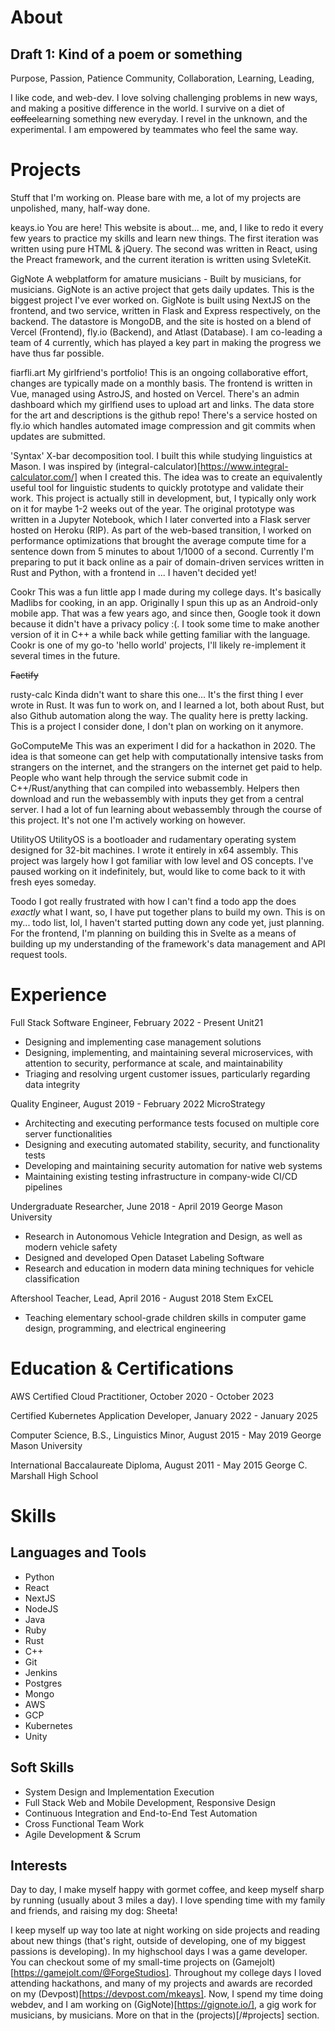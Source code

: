 # About
## Draft 1: Kind of a poem or something
Purpose, Passion, Patience
Community, Collaboration,
Learning, Leading,

I like code, and web-dev. 
I love solving challenging problems in new ways, and making a positive difference in the world.
I survive on a diet of ~~coffee~~learning something new everyday.
I revel in the unknown, and the experimental.
I am empowered by teammates who feel the same way.

# Projects
Stuff that I'm working on. Please bare with me, a lot of my projects are unpolished, many, half-way done.

keays.io
You are here! This website is about... me, and, I like to redo it every few years to practice my skills and learn new things. The first iteration was written using pure HTML & jQuery. The second was written in React, using the Preact framework, and the current iteration is written using SvleteKit.

GigNote
A webplatform for amature musicians - Built by musicians, for musicians.
GigNote is an active project that gets daily updates. This is the biggest project I've ever worked on. GigNote is built using NextJS on the frontend, and two service, written in Flask and Express respectively, on the backend. The datastore is MongoDB, and the site is hosted on a blend of Vercel (Frontend), fly.io (Backend), and Atlast (Database). I am co-leading a team of 4 currently, which has played a key part in making the progress we have thus far possible.

fiarfli.art
My girlfriend's portfolio! This is an ongoing collaborative effort, changes are typically made on a monthly basis. 
The frontend is written in Vue, managed using AstroJS, and hosted on Vercel. There's an admin dashboard which my girlfiend uses to upload art and links.
The data store for the art and descriptions is the github repo! There's a service hosted on fly.io which handles automated image compression and git commits when updates are submitted.

'Syntax'
X-bar decomposition tool. I built this while studying linguistics at Mason. I was inspired by (integral-calculator)[https://www.integral-calculator.com/] when I created this. 
The idea was to create an equivalently useful tool for linguistic students to quickly prototype and validate their work.
This project is actually still in development, but, I typically only work on it for maybe 1-2 weeks out of the year.
The original prototype was written in a Jupyter Notebook, which I later converted into a Flask server hosted on Heroku (RIP). 
As part of the web-based transition, I worked on performance optimizations that brought the average compute time for a sentence down from 5 minutes to about 1/1000 of a second.
Currently I'm preparing to put it back online as a pair of domain-driven services written in Rust and Python, with a frontend in ... I haven't decided yet!

Cookr
This was a fun little app I made during my college days. It's basically Madlibs for cooking, in an app. Originally I spun this up as an Android-only mobile app. That was a few years ago, and since then, Google took it down because it didn't have a privacy policy :(. I took some time to make another version of it in C++ a while back while getting familiar with the language. Cookr is one of my go-to 'hello world' projects, I'll likely re-implement it several times in the future.

~~Factify~~

rusty-calc
Kinda didn't want to share this one... It's the first thing I ever wrote in Rust. It was fun to work on, and I learned a lot, both about Rust, but also Github automation along the way. The quality here is pretty lacking. This is a project I consider done, I don't plan on working on it anymore.

GoComputeMe
This was an experiment I did for a hackathon in 2020. The idea is that someone can get help with computationally intensive tasks from strangers on the internet, and the strangers on the internet get paid to help. People who want help through the service submit code in C++/Rust/anything that can compiled into webassembly. Helpers then download and run the webassembly with inputs they get from a central server. I had a lot of fun learning about webassembly through the course of this project. It's not one I'm actively working on however.

UtilityOS
UtilityOS is a bootloader and rudamentary operating system designed for 32-bit machines. I wrote it entirely in x64 assembly. This project was largely how I got familiar with low level and OS concepts. I've paused working on it indefinitely, but, would like to come back to it with fresh eyes someday.

Toodo
I got really frustrated with how I can't find a todo app the does *exactly* what I want, so, I have put together plans to build my own.
This is on my... todo list, lol, I haven't started putting down any code yet, just planning. For the frontend, I'm planning on building this in Svelte as a means of building up my understanding of the framework's data management and API request tools.

# Experience
Full Stack Software Engineer, February 2022 - Present
Unit21
- Designing and implementing case management solutions
- Designing, implementing, and maintaining several microservices, with attention to security, performance at scale, and maintainability
- Triaging and resolving urgent customer issues, particularly regarding data integrity

Quality Engineer, August 2019 - February 2022
MicroStrategy
- Architecting and executing performance tests focused on multiple core server functionalities
- Designing and executing automated stability, security, and functionality tests
- Developing and maintaining security automation for native web systems
- Maintaining existing testing infrastructure in company-wide CI/CD pipelines

Undergraduate Researcher, June 2018 - April 2019
George Mason University
- Research in Autonomous Vehicle Integration and Design, as well as modern vehicle safety
- Designed and developed Open Dataset Labeling Software
- Research and education in modern data mining techniques for vehicle classification

Aftershool Teacher, Lead, April 2016 - August 2018
Stem ExCEL
- Teaching elementary school-grade children skills in computer game design, programming, and electrical engineering

# Education & Certifications
AWS Certified Cloud Practitioner, October 2020 - October 2023

Certified Kubernetes Application Developer, January 2022 - January 2025

Computer Science, B.S., Linguistics Minor, August 2015 - May 2019
George Mason University

International Baccalaureate Diploma, August 2011 - May 2015
George C. Marshall High School

# Skills
## Languages and Tools
- Python
- React
- NextJS
- NodeJS
- Java
- Ruby
- Rust
- C++
- Git
- Jenkins
- Postgres
- Mongo
- AWS
- GCP
- Kubernetes
- Unity

## Soft Skills
- System Design and Implementation Execution
- Full Stack Web and Mobile Development, Responsive Design
- Continuous Integration and End-to-End Test Automation
- Cross Functional Team Work
- Agile Development & Scrum

## Interests
Day to day, I make myself happy with gormet coffee, and keep myself sharp by running (usually about 3 miles a day). I love spending time with my family and friends, and raising my dog: Sheeta!

I keep myself up way too late at night working on side projects and reading about new things (that's right, outside of developing, one of my biggest passions is developing). In my highschool days I was a game developer. You can checkout some of my small-time projects on (Gamejolt)[https://gamejolt.com/@ForgeStudios]. Throughout my college days I loved attending hackathons, and many of my projects and awards are recorded on my (Devpost)[https://devpost.com/mkeays]. Now, I spend my time doing webdev, and I am working on (GigNote)[https://gignote.io/], a gig work for musicians, by musicians. More on that in the (projects)[/#projects] section.